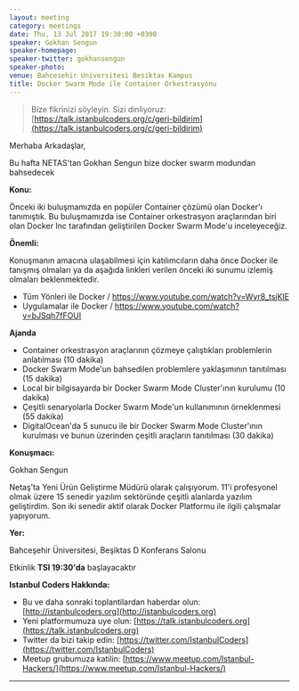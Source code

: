 ```yaml
---
layout: meeting
category: meetings
date: Thu, 13 Jul 2017 19:30:00 +0300
speaker: Gokhan Sengun
speaker-homepage:
speaker-twitter: gokhansengun
speaker-photo:
venue: Bahcesehir Universitesi Besiktas Kampus
title: Docker Swarm Mode ile Container Orkestrasyonu
---
```


> Bize fikrinizi söyleyin. Sizi dinliyoruz: [https://talk.istanbulcoders.org/c/geri-bildirim](https://talk.istanbulcoders.org/c/geri-bildirim)


Merhaba Arkadaşlar,

Bu hafta NETAS'tan Gokhan Sengun bize docker swarm modundan bahsedecek

**Konu:**

Önceki iki buluşmamızda en popüler Container çözümü olan Docker'ı tanımıştık. Bu buluşmamızda ise Container orkestrasyon araçlarından biri olan Docker Inc tarafından geliştirilen Docker Swarm Mode'u inceleyeceğiz.

**Önemli:**

Konuşmanın amacına ulaşabilmesi için katılımcıların daha önce Docker ile tanışmış olmaları ya da aşağıda linkleri verilen önceki iki sunumu izlemiş olmaları beklenmektedir.

- Tüm Yönleri ile Docker / https://www.youtube.com/watch?v=Wyr8_tsjKlE
- Uygulamalar ile Docker / https://www.youtube.com/watch?v=bJSqh7fFOUI

**Ajanda**

* Container orkestrasyon araçlarının çözmeye çalıştıkları problemlerin anlatılması (10 dakika)
* Docker Swarm Mode'un bahsedilen problemlere yaklaşımının tanıtılması (15 dakika)
* Local bir bilgisayarda bir Docker Swarm Mode Cluster'ının kurulumu (10 dakika)
* Çeşitli senaryolarla Docker Swarm Mode'un kullanımının örneklenmesi (55 dakika)
* DigitalOcean'da 5 sunucu ile bir Docker Swarm Mode Cluster'ının kurulması ve bunun üzerinden çeşitli araçların tanıtılması (30 dakika)

**Konuşmacı:**

Gokhan Sengun

Netaş’ta Yeni Ürün Geliştirme Müdürü olarak çalışıyorum. 11'i profesyonel olmak üzere 15 senedir yazılım sektöründe çeşitli alanlarda yazılım geliştirdim. Son iki senedir aktif olarak Docker Platformu ile ilgili çalışmalar yapıyorum.

**Yer:**

Bahceşehir Üniversitesi, Beşiktas D Konferans Salonu

Etkinlik __TSI 19:30'da__ başlayacaktır


**Istanbul Coders Hakkında:**

- Bu ve daha sonraki toplantilardan haberdar olun: [http://istanbulcoders.org](http://istanbulcoders.org)
- Yeni platformumuza uye olun: [https://talk.istanbulcoders.org](https://talk.istanbulcoders.org)
- Twitter da bizi takip edin: [https://twitter.com/IstanbulCoders](https://twitter.com/IstanbulCoders)
- Meetup grubumuza katilin: [https://www.meetup.com/Istanbul-Hackers/](https://www.meetup.com/Istanbul-Hackers/)

----
